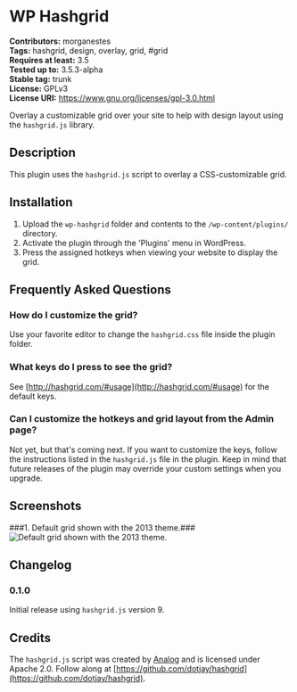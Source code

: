 # WP Hashgrid #
**Contributors:** morganestes  
**Tags:** hashgrid, design, overlay, grid, #grid  
**Requires at least:** 3.5  
**Tested up to:** 3.5.3-alpha  
**Stable tag:** trunk  
**License:** GPLv3  
**License URI:** https://www.gnu.org/licenses/gpl-3.0.html  

Overlay a customizable grid over your site to help with design layout using the `hashgrid.js` library.

## Description ##

This plugin uses the `hashgrid.js` script to overlay a CSS-customizable grid.

## Installation ##

1. Upload the `wp-hashgrid` folder and contents to the `/wp-content/plugins/` directory.
1. Activate the plugin through the 'Plugins' menu in WordPress.
1. Press the assigned hotkeys when viewing your website to display the grid.

## Frequently Asked Questions ##

### How do I customize the grid? ###

Use your favorite editor to change the `hashgrid.css` file inside the plugin folder.

### What keys do I press to see the grid? ###

See [http://hashgrid.com/#usage](http://hashgrid.com/#usage) for the default keys.

### Can I customize the hotkeys and grid layout from the Admin page? ###

Not yet, but that's coming next. If you want to customize the keys, follow the instructions listed in the `hashgrid.js` file in the plugin.
Keep in mind that future releases of the plugin may override your custom settings when you upgrade.

## Screenshots ##

###1. Default grid shown with the 2013 theme.###
![Default grid shown with the 2013 theme.](http://s.wordpress.org/extend/plugins/wp-hashgrid/screenshot-1.png)

## Changelog ##

### 0.1.0 ###

Initial release using `hashgrid.js` version 9.

## Credits ##

The `hashgrid.js` script was created by [Analog](http://analog.coop) and is licensed under Apache 2.0. Follow along at [https://github.com/dotjay/hashgrid](https://github.com/dotjay/hashgrid).

